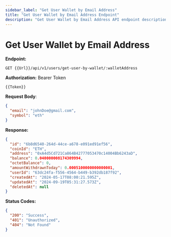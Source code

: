 ```yaml
---
sidebar_label: "Get User Wallet by Email Address"
title: "Get User Wallet by Email Address Endpoint"
description: "Get User Wallet by Email Address API endpoint description"
---
```


# Get User Wallet by Email Address

**Endpoint:**

```
GET {{Url}}/api/v1/users/get-user-by-wallet/:walletAddress
```

**Authorization:** Bearer Token

```
{{Token}}
```

**Request Body**:

```json
{
  "email": "johnDoe@gmail.com",
  "symbol": "eth"
}
```

**Response:**

```json
{
  "id": "6b8d6540-264d-44ce-a678-e091ed91ef56",
  "coinId": "ETH",
  "address": "0xA4d5Cd721Ca864B42777053470c14004Bb6243aD",
  "balance": 0.040000008174309994,
  "octetBalance": 0,
  "amountWithdrawnToday": 0.0005100000000000001,
  "userId": "63dc24fa-f556-4564-b449-b392db187f92",
  "createdAt": "2024-05-17T08:00:21.595Z",
  "updatedAt": "2024-09-19T05:31:27.573Z",
  "deletedAt": null
}
```

**Status Codes:**

```json
{
  "200": "Success",
  "401": "Unauthorized",
  "404": "Not Found"
}
```
